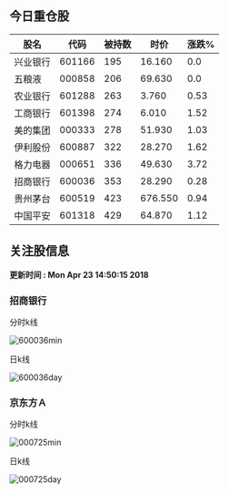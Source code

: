 
## 今日重仓股 

|股名|代码|被持数|时价|涨跌%|
|---|---|---|---|---|
|兴业银行|601166|195|16.160|0.0|
|五粮液|000858|206|69.630|0.0|
|农业银行|601288|263|3.760|0.53|
|工商银行|601398|274|6.010|1.52|
|美的集团|000333|278|51.930|1.03|
|伊利股份|600887|322|28.270|1.62|
|格力电器|000651|336|49.630|3.72|
|招商银行|600036|353|28.290|0.28|
|贵州茅台|600519|423|676.550|0.94|
|中国平安|601318|429|64.870|1.12|

## 关注股信息
**更新时间 : Mon Apr 23 14:50:15 2018**
### 招商银行 
分时k线

![600036min](http://image.sinajs.cn/newchart/min/n/sh600036.gif)

日k线

![600036day](http://image.sinajs.cn/newchart/daily/n/sh600036.gif)

### 京东方Ａ 
分时k线

![000725min](http://image.sinajs.cn/newchart/min/n/sz000725.gif)

日k线

![000725day](http://image.sinajs.cn/newchart/daily/n/sz000725.gif)
